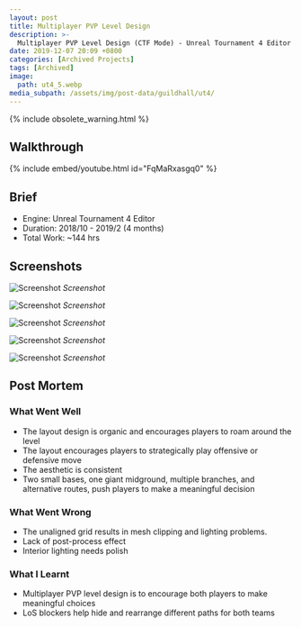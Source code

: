 ```yaml
---
layout: post
title: Multiplayer PVP Level Design
description: >-
  Multiplayer PVP Level Design (CTF Mode) - Unreal Tournament 4 Editor
date: 2019-12-07 20:09 +0800
categories: [Archived Projects]
tags: [Archived]
image:
  path: ut4_5.webp
media_subpath: /assets/img/post-data/guildhall/ut4/
---
```


{% include obsolete_warning.html %}

## Walkthrough
{% include embed/youtube.html id="FqMaRxasgq0" %}

## Brief
- Engine: Unreal Tournament 4 Editor
- Duration: 2018/10 - 2019/2 (4 months)
- Total Work: ~144 hrs

## Screenshots
![Screenshot](ut4_1.webp)
_Screenshot_

![Screenshot](ut4_2.webp)
_Screenshot_

![Screenshot](ut4_3.webp)
_Screenshot_

![Screenshot](ut4_4.webp)
_Screenshot_

![Screenshot](ut4_5.webp)
_Screenshot_

## Post Mortem
### What Went Well
- The layout design is organic and encourages players to roam around the level
- The layout encourages players to strategically play offensive or defensive move
- The aesthetic is consistent
- Two small bases, one giant midground, multiple branches, and alternative routes, push players to make a meaningful decision

### What Went Wrong
- The unaligned grid results in mesh clipping and lighting problems.
- Lack of post-process effect
- Interior lighting needs polish

### What I Learnt
- Multiplayer PVP level design is to encourage both players to make meaningful choices
- LoS blockers help hide and rearrange different paths for both teams